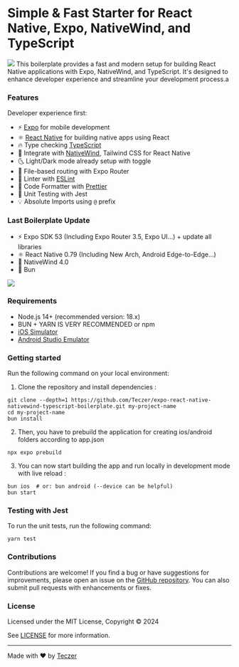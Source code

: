 # Simple & Fast Starter for React Native, Expo, NativeWind, and TypeScript

![](https://res.cloudinary.com/dw3mwclgk/image/upload/v1721761113/React_Native_Boilerplate_1_ekixp3.png)
This boilerplate provides a fast and modern setup for building React Native applications with Expo, NativeWind, and TypeScript. It's designed to enhance developer experience and streamline your development process.a

### Features

Developer experience first:

- ⚡ [Expo](https://expo.dev) for mobile development
- ⚛️ [React Native](https://reactnative.dev) for building native apps using React
- 🔥 Type checking [TypeScript](https://www.typescriptlang.org)
- 💎 Integrate with [NativeWind](https://www.nativewind.dev), Tailwind CSS for React Native
- 🌜 Light/Dark mode already setup with toggle
- 📁 File-based routing with Expo Router
- 📏 Linter with [ESLint](https://eslint.org)
- 💖 Code Formatter with [Prettier](https://prettier.io)
- 🤡 Unit Testing with Jest
- 💡 Absolute Imports using `@` prefix

### Last Boilerplate Update

- ⚡ Expo SDK 53 (Including Expo Router 3.5, Expo UI...) + update all libraries
- ⚛️ React Native 0.79 (Including New Arch, Android Edge-to-Edge...)
- 💎 NativeWind 4.0
- 🥟 Bun

![](https://res.cloudinary.com/dw3mwclgk/image/upload/v1748011077/UPDATE.png)

### Requirements

- Node.js 14+ (recommended version: 18.x)
- BUN + YARN IS VERY RECOMMENDED or npm
- [iOS Simulator](https://docs.expo.dev/workflow/ios-simulator/)
- [Android Studio Emulator](https://docs.expo.dev/workflow/android-studio-emulator/)

### Getting started

Run the following command on your local environment:

1. Clone the repository and install dependencies :

```shell
git clone --depth=1 https://github.com/Teczer/expo-react-native-nativewind-typescript-boilerplate.git my-project-name
cd my-project-name
bun install
```

2. Then, you have to prebuild the application for creating ios/android folders according to app.json

```shell
npx expo prebuild
```

3. You can now start building the app and run locally in development mode with live reload :

```shell
bun ios  # or: bun android (--device can be helpful)
bun start
```

### Testing with Jest

To run the unit tests, run the following command:

```shell
yarn test
```

### Contributions

Contributions are welcome! If you find a bug or have suggestions for improvements, please open an issue on the [GitHub repository](https://github.com/Teczer/expo-react-native-nativewind-typescript-boilerplate/issues). You can also submit pull requests with enhancements or fixes.

### License

Licensed under the MIT License, Copyright © 2024

See [LICENSE](LICENSE) for more information.

---

Made with ♥ by [Teczer](https://mehdihattou.com/)
